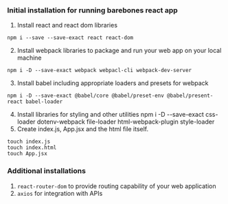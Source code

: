 ### Initial installation for running barebones react app
1. Install react and react dom libraries
```
npm i --save --save-exact react react-dom
```
2. Install webpack libraries to package and run your web app on your local machine
```
npm i -D --save-exact webpack webpacl-cli webpack-dev-server
```
3. Install babel including appropriate loaders and presets for webpack
```
npm i -D --save-exact @babel/core @babel/preset-env @babel/present-react babel-loader
```
4. Install libraries for styling and other utilities
npm i -D --save-exact css-loader dotenv-webpack file-loader html-webpack-plugin style-loader
5. Create index.js, App.jsx and the html file itself.
```
touch index.js
touch index.html
touch App.jsx
```

### Additional installations
1. `react-router-dom` to provide routing capability of your web application
2. `axios` for integration with APIs